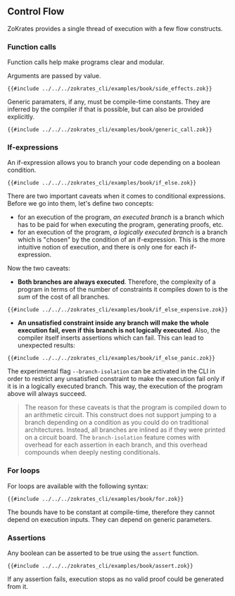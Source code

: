 ## Control Flow

ZoKrates provides a single thread of execution with a few flow constructs.

### Function calls

Function calls help make programs clear and modular.

Arguments are passed by value.

```zokrates
{{#include ../../../zokrates_cli/examples/book/side_effects.zok}}
```

Generic paramaters, if any, must be compile-time constants. They are inferred by the compiler if that is possible, but can also be provided explicitly.

```zokrates
{{#include ../../../zokrates_cli/examples/book/generic_call.zok}}
```

### If-expressions

An if-expression allows you to branch your code depending on a boolean condition.

```zokrates
{{#include ../../../zokrates_cli/examples/book/if_else.zok}}
```

There are two important caveats when it comes to conditional expressions. Before we go into them, let's define two concepts:
- for an execution of the program, *an executed branch* is a branch which has to be paid for when executing the program, generating proofs, etc.
- for an execution of the program, *a logically executed branch* is a branch which is "chosen" by the condition of an if-expression. This is the more intuitive notion of execution, and there is only one for each if-expression.

Now the two caveats:
- **Both branches are always executed**. Therefore, the complexity of a program in terms of the number of constraints it compiles down to is the *sum* of the cost of all branches.
```zokrates
{{#include ../../../zokrates_cli/examples/book/if_else_expensive.zok}}
```
- **An unsatisfied constraint inside any branch will make the whole execution fail, even if this branch is not logically executed**. Also, the compiler itself inserts assertions which can fail. This can lead to unexpected results:
```zokrates
{{#include ../../../zokrates_cli/examples/book/if_else_panic.zok}}
```
The experimental flag `--branch-isolation` can be activated in the CLI in order to restrict any unsatisfied constraint to make the execution fail only if it is in a logically executed branch. This way, the execution of the program above will always succeed.

>The reason for these caveats is that the program is compiled down to an arithmetic circuit. This construct does not support jumping to a branch depending on a condition as you could do on traditional architectures. Instead, all branches are inlined as if they were printed on a circuit board. The `branch-isolation` feature comes with overhead for each assertion in each branch, and this overhead compounds when deeply nesting conditionals.

### For loops

For loops are available with the following syntax:

```zokrates
{{#include ../../../zokrates_cli/examples/book/for.zok}}
```

The bounds have to be constant at compile-time, therefore they cannot depend on execution inputs. They can depend on generic parameters.

### Assertions

Any boolean can be asserted to be true using the `assert` function.

```zokrates
{{#include ../../../zokrates_cli/examples/book/assert.zok}}
```

If any assertion fails, execution stops as no valid proof could be generated from it.
